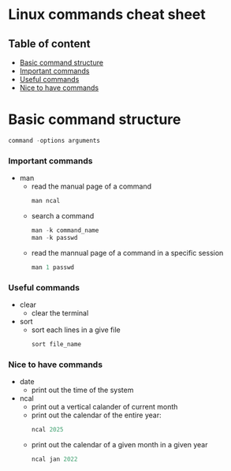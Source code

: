 # Linux commands cheat sheet

## Table of content
* [Basic command structure](#basic-command-structure)
* [Important commands](#important-commands)
* [Useful commands](#useful-commands)
* [Nice to have commands](#nice-to-have-commands)

# Basic command structure
```s
command -options arguments
```

### Important commands
* man
  * read the manual page of a command
    ```s
    man ncal
    ```
  * search a command
    ```s
    man -k command_name
    man -k passwd
    ```
  * read the mannual page of a command in a specific session
    ```s
    man 1 passwd
    ```

### Useful commands
* clear
  * clear the terminal
* sort
  * sort each lines in a give file
    ```s
    sort file_name
    ```

### Nice to have commands
* date
  * print out the time of the system
* ncal 
  * print out a vertical calander of current month
  * print out the calendar of the entire year: 
    ```s
    ncal 2025
    ```
  * print out the calendar of a given month in a given year
    ```s
    ncal jan 2022
    ```
